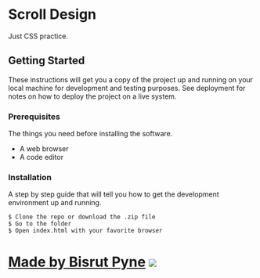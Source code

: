 # Scroll Design

Just CSS practice.

## Getting Started

These instructions will get you a copy of the project up and running on your local machine for development and testing purposes. See deployment for notes on how to deploy the project on a live system.

### Prerequisites

The things you need before installing the software.

* A web browser
* A code editor

### Installation

A step by step guide that will tell you how to get the development environment up and running.

```
$ Clone the repo or download the .zip file
$ Go to the folder
$ Open index.html with your favorite browser
```

# [Made by Bisrut Pyne](https://bisrutpyne.me) [<img src="https://github.githubassets.com/favicons/favicon.svg">](https://github.com/iambisrutpyne)
